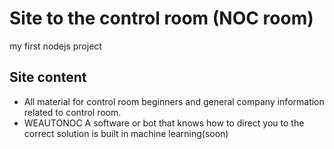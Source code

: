 # Site to the control room (NOC room)
my first nodejs project 

## Site content
- All material for control room beginners and general company information related to control room.
- WEAUTONOC A software or bot that knows how to direct you to the correct solution is built in machine learning(soon)